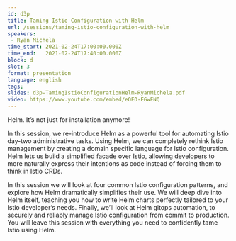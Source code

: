 ```yaml
---
id: d3p
title: Taming Istio Configuration with Helm
url: /sessions/taming-istio-configuration-with-helm
speakers:
 - Ryan Michela
time_start: 2021-02-24T17:00:00.000Z
time_end:   2021-02-24T17:40:00.000Z
block: d
slot: 3
format: presentation
language: english
tags:
slides: d3p-TamingIstioConfigurationHelm-RyanMichela.pdf
video: https://www.youtube.com/embed/eOEO-EGwENQ 
---
```


Helm. It’s not just for installation anymore!

In this session, we re-introduce Helm as a powerful tool for automating Istio day-two administrative tasks. Using Helm, we can completely rethink Istio management by creating a domain specific language for Istio configuration.  Helm lets us build a simplified facade over Istio, allowing developers to more naturally express their intentions as code instead of forcing them to think in Istio CRDs.

In this session we will look at four common Istio configuration patterns, and explore how Helm dramatically simplifies their use. We will deep dive into Helm itself, teaching you how to write Helm charts perfectly tailored to your Istio developer’s needs. Finally, we’ll look at Helm gitops automation, to securely and reliably manage Istio configuration from commit to production. You will leave this session with everything you need to confidently tame Istio using Helm.
